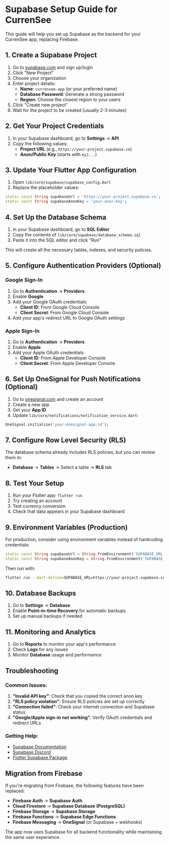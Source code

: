 # Supabase Setup Guide for CurrenSee

This guide will help you set up Supabase as the backend for your CurrenSee app, replacing Firebase.

## 1. Create a Supabase Project

1. Go to [supabase.com](https://supabase.com) and sign up/login
2. Click "New Project"
3. Choose your organization
4. Enter project details:
   - **Name**: `currensee-app` (or your preferred name)
   - **Database Password**: Generate a strong password
   - **Region**: Choose the closest region to your users
5. Click "Create new project"
6. Wait for the project to be created (usually 2-3 minutes)

## 2. Get Your Project Credentials

1. In your Supabase dashboard, go to **Settings** → **API**
2. Copy the following values:
   - **Project URL** (e.g., `https://your-project.supabase.co`)
   - **Anon/Public Key** (starts with `eyJ...`)

## 3. Update Your Flutter App Configuration

1. Open `lib/core/supabase/supabase_config.dart`
2. Replace the placeholder values:

```dart
static const String supabaseUrl = 'https://your-project.supabase.co';
static const String supabaseAnonKey = 'your-anon-key';
```

## 4. Set Up the Database Schema

1. In your Supabase dashboard, go to **SQL Editor**
2. Copy the contents of `lib/core/supabase/database_schema.sql`
3. Paste it into the SQL editor and click "Run"

This will create all the necessary tables, indexes, and security policies.

## 5. Configure Authentication Providers (Optional)

### Google Sign-In
1. Go to **Authentication** → **Providers**
2. Enable **Google**
3. Add your Google OAuth credentials:
   - **Client ID**: From Google Cloud Console
   - **Client Secret**: From Google Cloud Console
4. Add your app's redirect URL to Google OAuth settings

### Apple Sign-In
1. Go to **Authentication** → **Providers**
2. Enable **Apple**
3. Add your Apple OAuth credentials:
   - **Client ID**: From Apple Developer Console
   - **Client Secret**: From Apple Developer Console

## 6. Set Up OneSignal for Push Notifications (Optional)

1. Go to [onesignal.com](https://onesignal.com) and create an account
2. Create a new app
3. Get your **App ID**
4. Update `lib/core/notifications/notification_service.dart`:

```dart
OneSignal.initialize('your-onesignal-app-id');
```

## 7. Configure Row Level Security (RLS)

The database schema already includes RLS policies, but you can review them in:
- **Database** → **Tables** → Select a table → **RLS** tab

## 8. Test Your Setup

1. Run your Flutter app: `flutter run`
2. Try creating an account
3. Test currency conversion
4. Check that data appears in your Supabase dashboard

## 9. Environment Variables (Production)

For production, consider using environment variables instead of hardcoding credentials:

```dart
static const String supabaseUrl = String.fromEnvironment('SUPABASE_URL');
static const String supabaseAnonKey = String.fromEnvironment('SUPABASE_ANON_KEY');
```

Then run with:
```bash
flutter run --dart-define=SUPABASE_URL=https://your-project.supabase.co --dart-define=SUPABASE_ANON_KEY=your-anon-key
```

## 10. Database Backups

1. Go to **Settings** → **Database**
2. Enable **Point-in-time Recovery** for automatic backups
3. Set up manual backups if needed

## 11. Monitoring and Analytics

1. Go to **Reports** to monitor your app's performance
2. Check **Logs** for any issues
3. Monitor **Database** usage and performance

## Troubleshooting

### Common Issues:

1. **"Invalid API key"**: Check that you copied the correct anon key
2. **"RLS policy violation"**: Ensure RLS policies are set up correctly
3. **"Connection failed"**: Check your internet connection and Supabase status
4. **"Google/Apple sign-in not working"**: Verify OAuth credentials and redirect URLs

### Getting Help:

- [Supabase Documentation](https://supabase.com/docs)
- [Supabase Discord](https://discord.supabase.com)
- [Flutter Supabase Package](https://pub.dev/packages/supabase_flutter)

## Migration from Firebase

If you're migrating from Firebase, the following features have been replaced:

- **Firebase Auth** → **Supabase Auth**
- **Cloud Firestore** → **Supabase Database (PostgreSQL)**
- **Firebase Storage** → **Supabase Storage**
- **Firebase Functions** → **Supabase Edge Functions**
- **Firebase Messaging** → **OneSignal** (or Supabase + webhooks)

The app now uses Supabase for all backend functionality while maintaining the same user experience.
